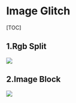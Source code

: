 # Image Glitch

[TOC]

## 1.Rgb Split

<img src="./img/gif/rgb-split.gif">

## 2.Image Block

<img src="./img/gif/image-block.gif">